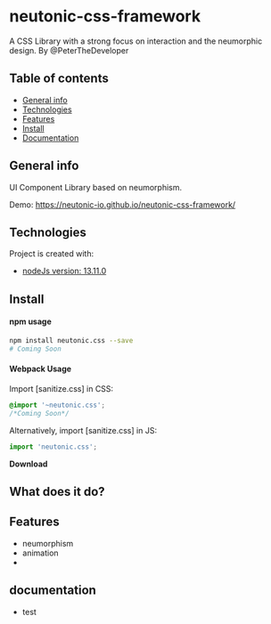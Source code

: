 # neutonic-css-framework
A CSS Library with a strong focus on interaction and the neumorphic design. By @PeterTheDeveloper

## Table of contents
* [General info](#general-info)
* [Technologies](#technologies)
* [Features](#features)
* [Install](#install)
* [Documentation](#documentation)

## General info
UI Component Library based on neumorphism.

Demo: https://neutonic-io.github.io/neutonic-css-framework/

## Technologies
Project is created with:
* [nodeJs version: 13.11.0](https://nodejs.org/en/about/)




## Install

#### npm usage

```sh
npm install neutonic.css --save
# Coming Soon
```

#### Webpack Usage

Import [sanitize.css] in CSS:

```css
@import '~neutonic.css';
/*Coming Soon*/
```

Alternatively, import [sanitize.css] in JS:

```js
import 'neutonic.css'; 
```


**Download**

## What does it do?


## Features
* neumorphism
* animation 
* 
## documentation

* test